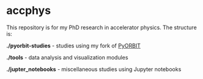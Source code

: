 # accphys

This repository is for my PhD research in accelerator physics. The structure is:

**./pyorbit-studies**	- studies using my fork of [PyORBIT](https://github.com/austin-hoover/py-orbit)

**./tools** - data analysis and visualization modules 

**./jupter_notebooks** - miscellaneous studies using Jupyter notebooks
